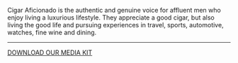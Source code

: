 Cigar Aficionado is the authentic and genuine voice for affluent men who enjoy living a luxurious lifestyle. They appreciate a good cigar, but also living the good life and pursuing experiences in travel, sports, automotive, watches, fine wine and dining.

<hr class="g-width-30x g-brd-primary g-my-40">

<a href="/images/pdf/CAMediaKit_2020.pdf?v=v1" class="btn btn-md u-btn-outline-primary g-brd-2 g-rounded-10">DOWNLOAD OUR MEDIA KIT</a>
